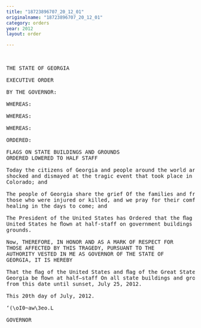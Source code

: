 ```yaml
---
title: "18723896707_20_12_01"
originalname: "18723896707_20_12_01"
category: orders
year: 2012
layout: order

---
```

<pre>
 

THE STATE OF GEORGIA

EXECUTIVE ORDER

BY THE GOVERNOR:

WHEREAS:

WHEREAS:

WHEREAS:

ORDERED:

FLAGS ON STATE BUILDINGS AND GROUNDS
ORDERED LOWERED TO HALF STAFF

Today the citizens of Georgia and people around the world are
shocked and dismayed at the tragic event that took place in Aurora,
Colorado; and

The people of Georgia share the grief Of the families and friends of
those who were injured or killed, and we pray for their comfort and
healing in the days to come; and

The President of the United States has Ordered that the ﬂag Of the
United States he ﬂown at half-staff on government buildings and
grounds.

Now, THEREFORE, IN HONOR AND AS A MARK OF RESPECT FOR
THOSE AFFECTED BY THIS TRAGEDY, PURSUANT TO THE
AUTHORITY VESTED IN ME AS GOVERNOR OF THE STATE OF
GEORGIA, IT IS HEREBY

That the ﬂag of the United States and ﬂag of the Great State of
Georgia be ﬂown at half—staff On all state buildings and grounds
from this date until sunset, July 25, 2012.

This 20th day of July, 2012.

‘(\oI0~aw\3eo.L

GOVERNOR

</pre>
